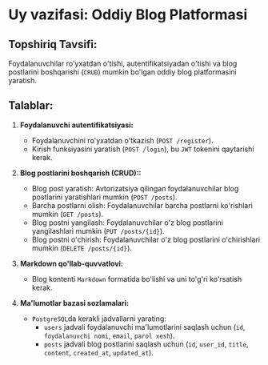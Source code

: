 # Uy vazifasi: Oddiy Blog Platformasi

## Topshiriq Tavsifi:
Foydalanuvchilar ro'yxatdan o'tishi, autentifikatsiyadan o'tishi va blog postlarini boshqarishi (`CRUD`) mumkin bo'lgan oddiy blog platformasini yaratish.


## Talablar:
1. **Foydalanuvchi autentifikatsiyasi:**
    - Foydalanuvchini ro'yxatdan o'tkazish (`POST /register`).
    - Kirish funksiyasini yaratish (`POST /login`), bu `JWT` tokenini qaytarishi kerak.

2. **Blog postlarini boshqarish (CRUD)::**
    - Blog post yaratish: Avtorizatsiya qilingan foydalanuvchilar blog postlarini yaratishlari mumkin (`POST /posts`).
    - Barcha postlarni olish: Foydalanuvchilar barcha postlarni ko'rishlari mumkin (`GET /posts`).
    - Blog postni yangilash: Foydalanuvchilar o'z blog postlarini yangilashlari mumkin (`PUT /posts/{id}`).
    - Blog postni o'chirish: Foydalanuvchilar o'z blog postlarini o'chirishlari mumkin (`DELETE /posts/{id}`).
    
3. **Markdown qo'llab-quvvatlovi:**
    - Blog kontenti `Markdown` formatida bo'lishi va uni to'g'ri ko'rsatish kerak.

4. **Ma'lumotlar bazasi sozlamalari:**
    - `PostgreSQL`da kerakli jadvallarni yarating:
        - `users` jadvali foydalanuvchi ma'lumotlarini saqlash uchun (`id`, `foydalanuvchi nomi`, `email`, `parol xesh`).
        - `posts` jadvali blog postlarini saqlash uchun (`id`, `user_id`, `title`, `content`, `created_at`, `updated_at`).

    

















 















